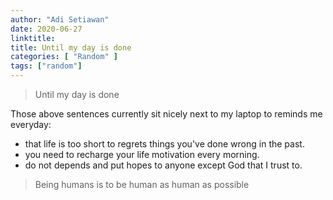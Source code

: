 ```yaml
---
author: "Adi Setiawan"
date: 2020-06-27
linktitle: 
title: Until my day is done
categories: [ "Random" ]
tags: ["random"]
---
```


> Until my day is done

<!--more--> 

Those above sentences currently sit nicely next to my laptop to reminds me everyday:

* that life is too short to regrets things you've done wrong in the past.
* you need to recharge your life motivation every morning.
* do not depends and put hopes to anyone except God that I trust to.

> Being humans is to be human as human as possible